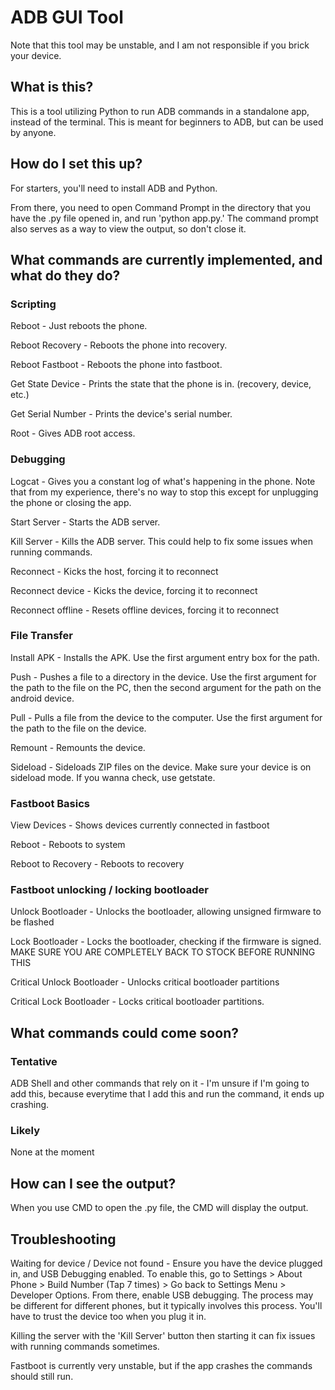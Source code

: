 # ADB GUI Tool
Note that this tool may be unstable, and I am not responsible if you brick your device.
## What is this?
This is a tool utilizing Python to run ADB commands in a standalone app, instead of the terminal. This is meant for beginners to ADB, but can be used by anyone.
## How do I set this up?
For starters, you'll need to install ADB and Python.

From there, you need to open Command Prompt in the directory that you have the .py file opened in, and run 'python app.py.' The command prompt also serves as a way to view the output, so don't close it.

## What commands are currently implemented, and what do they do?
### Scripting
Reboot - Just reboots the phone.

Reboot Recovery - Reboots the phone into recovery.

Reboot Fastboot - Reboots the phone into fastboot.

Get State Device - Prints the state that the phone is in. (recovery, device, etc.)

Get Serial Number - Prints the device's serial number.

Root - Gives ADB root access.

### Debugging
Logcat - Gives you a constant log of what's happening in the phone. Note that from my experience, there's no way to stop this except for unplugging the phone or closing the app.

Start Server - Starts the ADB server.

Kill Server - Kills the ADB server. This could help to fix some issues when running commands.

Reconnect - Kicks the host, forcing it to reconnect

Reconnect device - Kicks the device, forcing it to reconnect

Reconnect offline - Resets offline devices, forcing it to reconnect

### File Transfer

Install APK - Installs the APK. Use the first argument entry box for the path.

Push - Pushes a file to a directory in the device. Use the first argument for the path to the file on the PC, then the second argument for the path on the android device.

Pull - Pulls a file from the device to the computer. Use the first argument for the path to the file on the device.

Remount - Remounts the device.

Sideload - Sideloads ZIP files on the device. Make sure your device is on sideload mode. If you wanna check, use getstate.

### Fastboot Basics

View Devices - Shows devices currently connected in fastboot

Reboot - Reboots to system

Reboot to Recovery - Reboots to recovery

### Fastboot unlocking / locking bootloader

Unlock Bootloader - Unlocks the bootloader, allowing unsigned firmware to be flashed

Lock Bootloader - Locks the bootloader, checking if the firmware is signed. MAKE SURE YOU ARE COMPLETELY BACK TO STOCK BEFORE RUNNING THIS

Critical Unlock Bootloader - Unlocks critical bootloader partitions

Critical Lock Bootloader - Locks critical bootloader partitions.

## What commands could come soon?
### Tentative
ADB Shell and other commands that rely on it - I'm unsure if I'm going to add this, because everytime that I add this and run the command, it ends up crashing.
### Likely
None at the moment

## How can I see the output?
When you use CMD to open the .py file, the CMD will display the output.

## Troubleshooting
Waiting for device / Device not found - Ensure you have the device plugged in, and USB Debugging enabled. To enable this, go to Settings > About Phone > Build Number (Tap 7 times) > Go back to Settings Menu > Developer Options. From there, enable USB debugging. The process may be different for different phones, but it typically involves this process. You'll have to trust the device too when you plug it in.

Killing the server with the 'Kill Server' button then starting it can fix issues with running commands sometimes.

Fastboot is currently very unstable, but if the app crashes the commands should still run.
